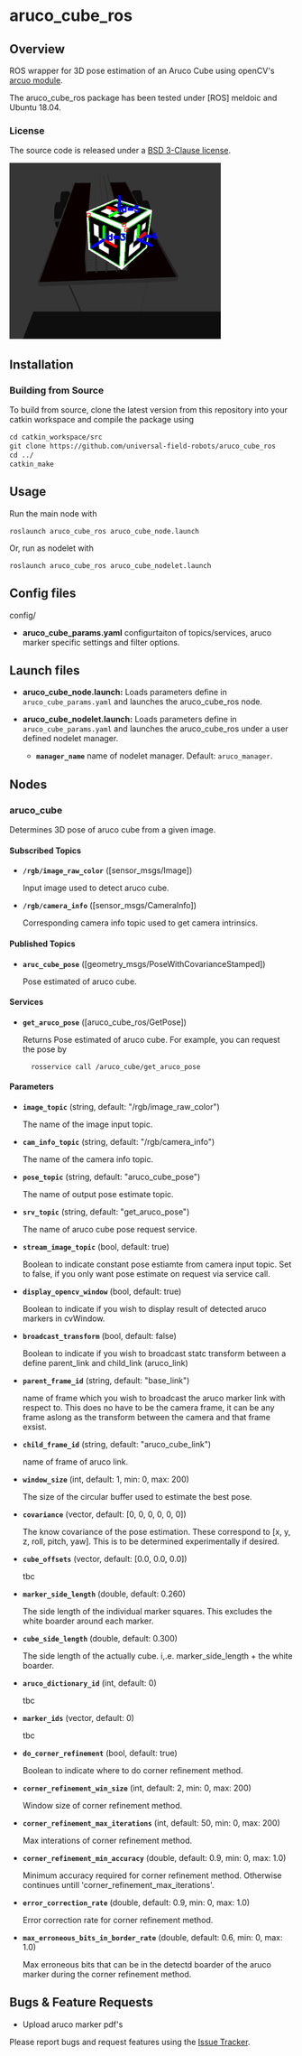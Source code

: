 # aruco_cube_ros

## Overview
ROS wrapper for 3D pose estimation of an Aruco Cube using openCV's [arcuo module](https://docs.opencv.org/3.2.0/d5/dae/tutorial_aruco_detection.html).

The aruco_cube_ros package has been tested under [ROS] meldoic and Ubuntu 18.04. 

### License

The source code is released under a [BSD 3-Clause license](LICENSE).

![Aruco cube detection example](doc/example.png)


## Installation

### Building from Source

To build from source, clone the latest version from this repository into your catkin workspace and compile the package using

	cd catkin_workspace/src
	git clone https://github.com/universal-field-robots/aruco_cube_ros
	cd ../
	catkin_make


## Usage

Run the main node with

	roslaunch aruco_cube_ros aruco_cube_node.launch
  
Or, run as nodelet with

	roslaunch aruco_cube_ros aruco_cube_nodelet.launch

## Config files

config/

* **aruco_cube_params.yaml** configurtaiton of topics/services, aruco marker specific settings and filter options.


## Launch files

* **aruco_cube_node.launch:** Loads parameters define in `aruco_cube_params.yaml` and launches the aruco_cube_ros node.

* **aruco_cube_nodelet.launch:** Loads parameters define in `aruco_cube_params.yaml` and launches the aruco_cube_ros under a  user defined nodelet manager.
    - **`manager_name`** name of nodelet manager. Default: `aruco_manager`.

## Nodes

### aruco_cube

Determines 3D pose of aruco cube from a given image.


#### Subscribed Topics

* **`/rgb/image_raw_color`** ([sensor_msgs/Image])

	Input image used to detect aruco cube.
  
* **`/rgb/camera_info`** ([sensor_msgs/CameraInfo])

	Corresponding camera info topic used to get camera intrinsics.


#### Published Topics

* **`aruc_cube_pose`** ([geometry_msgs/PoseWithCovarianceStamped])

	Pose estimated of aruco cube.


#### Services

* **`get_aruco_pose`** ([aruco_cube_ros/GetPose])

	Returns Pose estimated of aruco cube. For example, you can request the pose by

		rosservice call /aruco_cube/get_aruco_pose


#### Parameters

* **`image_topic`** (string, default: "/rgb/image_raw_color")

	The name of the image input topic.
  
* **`cam_info_topic`** (string, default: "/rgb/camera_info")

  The name of the camera info topic.
  
* **`pose_topic`** (string, default: "aruco_cube_pose")

  The name of output pose estimate topic.

* **`srv_topic`** (string, default: "get_aruco_pose")

  The name of aruco cube pose request service.
  
* **`stream_image_topic`** (bool, default: true)

  Boolean to indicate constant pose estiamte from camera input topic. Set to false, if you only want pose estimate on request via service call.
  
* **`display_opencv_window`** (bool, default: true)

  Boolean to indicate if you wish to display result of detected aruco markers in cvWindow.
  
* **`broadcast_transform`** (bool, default: false)

  Boolean to indicate if you wish to broadcast statc transform between a define parent_link and child_link (aruco_link)
   
* **`parent_frame_id`** (string, default: "base_link")

  name of frame which you wish to broadcast the aruco marker link with respect to. This does no have to be the camera frame, it can be any frame aslong as the transform between the camera and that frame exsist. 
  
* **`child_frame_id`** (string, default: "aruco_cube_link")

  name of frame of aruco link.

* **`window_size`** (int, default: 1, min: 0, max: 200)

	The size of the circular buffer used to estimate the best pose. 
  
* **`covariance`** (vector, default: [0, 0, 0, 0, 0, 0])

  The know covariance of the pose estimation. These correspond to [x, y, z, roll, pitch, yaw]. This is to be determined experimentally if desired. 
  
  
* **`cube_offsets`** (vector<double>, default: [0.0, 0.0, 0.0])

  tbc

* **`marker_side_length`** (double, default: 0.260)

  The side length of the individual marker squares. This excludes the white boarder around each marker.
  
* **`cube_side_length`** (double, default: 0.300)

  The side length of the actually cube. i,.e. marker_side_length + the white boarder.
  
* **`aruco_dictionary_id`** (int, default: 0)

  tbc
  
* **`marker_ids`** (vector<int>, default: 0)

  tbc
  
* **`do_corner_refinement`** (bool, default: true)

  Boolean to indicate where to do corner refinement method.
  
* **`corner_refinement_win_size`** (int, default: 2, min: 0, max: 200)

  Window size of corner refinement method.
  
* **`corner_refinement_max_iterations`** (int, default: 50,  min: 0, max: 200)

  Max interations of corner refinement method.
  
* **`corner_refinement_min_accuracy`** (double, default: 0.9, min: 0, max: 1.0)

  Minimum accuracy required for corner refinement method. Otherwise continues untill 'corner_refinement_max_iterations'. 
  
* **`error_correction_rate`** (double, default: 0.9, min: 0, max: 1.0)

  Error correction rate for corner refinement method.
  
* **`max_erroneous_bits_in_border_rate`** (double, default: 0.6, min: 0, max: 1.0)

  Max erroneous bits that can be in the detectd boarder of the aruco marker during the corner refinement method.


## Bugs & Feature Requests

* Upload aruco marker pdf's

Please report bugs and request features using the [Issue Tracker](https://github.com/universal-field-robots/aruco_cube_ros/issues).
